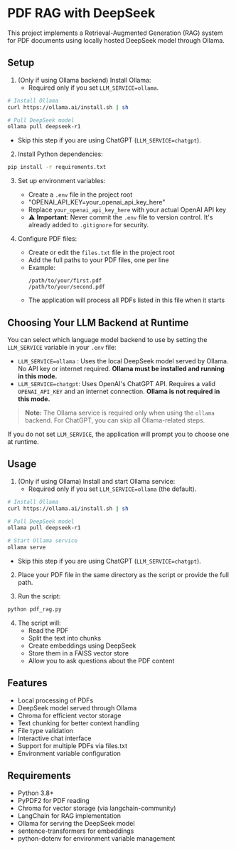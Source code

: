 # PDF RAG with DeepSeek

This project implements a Retrieval-Augmented Generation (RAG) system for PDF documents using locally hosted DeepSeek model through Ollama.

## Setup

1. (Only if using Ollama backend) Install Ollama:
   - Required only if you set `LLM_SERVICE=ollama`.
```bash
# Install Ollama
curl https://ollama.ai/install.sh | sh

# Pull DeepSeek model
ollama pull deepseek-r1
```
   - Skip this step if you are using ChatGPT (`LLM_SERVICE=chatgpt`).

2. Install Python dependencies:
```bash
pip install -r requirements.txt
```

3. Set up environment variables:
   - Create a `.env` file in the project root
   - "OPENAI_API_KEY=your_openai_api_key_here"
   - Replace `your_openai_api_key_here` with your actual OpenAI API key
   - ⚠️ **Important**: Never commit the `.env` file to version control. It's already added to `.gitignore` for security.

4. Configure PDF files:
   - Create or edit the `files.txt` file in the project root
   - Add the full paths to your PDF files, one per line
   - Example:
     ```
     /path/to/your/first.pdf
     /path/to/your/second.pdf
     ```
   - The application will process all PDFs listed in this file when it starts

## Choosing Your LLM Backend at Runtime

You can select which language model backend to use by setting the `LLM_SERVICE` variable in your `.env` file:

- `LLM_SERVICE=ollama` : Uses the local DeepSeek model served by Ollama. No API key or internet required. **Ollama must be installed and running in this mode.**
- `LLM_SERVICE=chatgpt`: Uses OpenAI's ChatGPT API. Requires a valid `OPENAI_API_KEY` and an internet connection. **Ollama is not required in this mode.**

> **Note:** The Ollama service is required only when using the `ollama` backend. For ChatGPT, you can skip all Ollama-related steps.

If you do not set `LLM_SERVICE`, the application will prompt you to choose one at runtime.

## Usage

1. (Only if using Ollama) Install and start Ollama service:
   - Required only if you set `LLM_SERVICE=ollama` (the default).
```bash
# Install Ollama
curl https://ollama.ai/install.sh | sh

# Pull DeepSeek model
ollama pull deepseek-r1

# Start Ollama service
ollama serve
```
   - Skip this step if you are using ChatGPT (`LLM_SERVICE=chatgpt`).

2. Place your PDF file in the same directory as the script or provide the full path.

3. Run the script:
```bash
python pdf_rag.py
```

4. The script will:
   - Read the PDF
   - Split the text into chunks
   - Create embeddings using DeepSeek
   - Store them in a FAISS vector store
   - Allow you to ask questions about the PDF content

## Features

- Local processing of PDFs
- DeepSeek model served through Ollama
- Chroma for efficient vector storage
- Text chunking for better context handling
- File type validation
- Interactive chat interface
- Support for multiple PDFs via files.txt
- Environment variable configuration

## Requirements

- Python 3.8+
- PyPDF2 for PDF reading
- Chroma for vector storage (via langchain-community)
- LangChain for RAG implementation
- Ollama for serving the DeepSeek model
- sentence-transformers for embeddings
- python-dotenv for environment variable management
